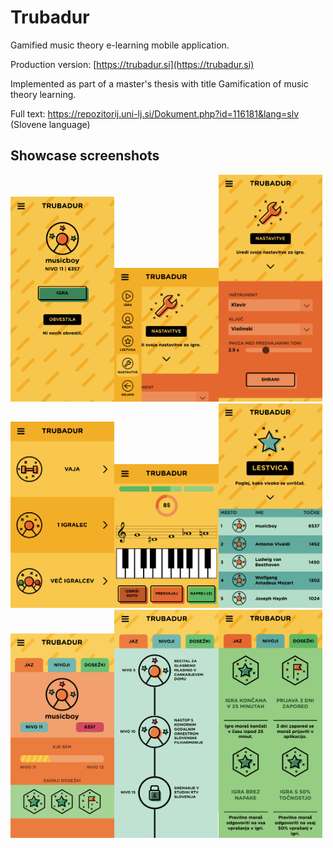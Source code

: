 # Trubadur

Gamified music theory e-learning mobile application.

Production version: [https://trubadur.si](https://trubadur.si)

Implemented as part of a master's thesis with title Gamification of music theory learning.

Full text: https://repozitorij.uni-lj.si/Dokument.php?id=116181&lang=slv (Slovene language)

## Showcase screenshots

<img src="screenshots/dashboard.png" alt="Dashboard" width="33%"/><img src="screenshots/menu.png" alt="Menu" width="33%"/><img src="screenshots/settings.png" alt="Settings" width="33%"/>
<img src="screenshots/game-modes.png" alt="Game Modes" width="33%"/><img src="screenshots/game.png" alt="Game" width="33%"/><img src="screenshots/leaderboard.png" alt="Leaderboard" width="33%"/>
<img src="screenshots/profile.png" alt="Profile" width="33%"/><img src="screenshots/levels.png" alt="Levels" width="33%"/><img src="screenshots/badges.png" alt="Badges" width="33%"/>
